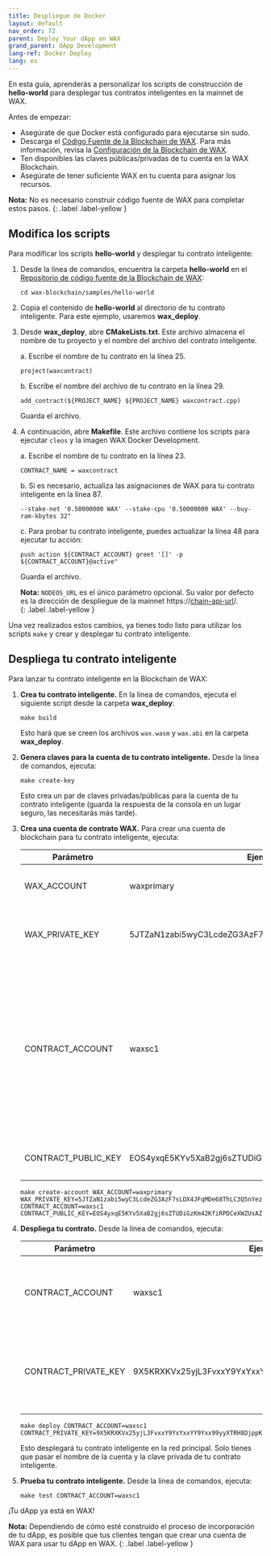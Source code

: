 ```yaml
---
title: Despliegue de Docker
layout: default
nav_order: 72
parent: Deploy Your dApp on WAX
grand_parent: dApp Development
lang-ref: Docker Deploy
lang: es
---
```


En esta guía, aprenderás a personalizar los scripts de construcción de **hello-world** para desplegar tus contratos inteligentes en la mainnet de WAX.

Antes de empezar:

* Asegúrate de que Docker está configurado para ejecutarse sin sudo.
* Descarga el <a href="https://github.com/worldwide-asset-exchange/wax-blockchain" target="_blank">Código Fuente de la Blockchain de WAX</a>. Para más información, revisa la [Configuración de la Blockchain de WAX](/es/dapp-development/wax-blockchain-setup/).
* Ten disponibles las claves públicas/privadas de tu cuenta en la WAX Blockchain.
* Asegúrate de tener suficiente WAX en tu cuenta para asignar los recursos. 

<strong>Nota:</strong> No es necesario construir código fuente de WAX para completar estos pasos. 
{: .label .label-yellow }

## Modifica los scripts

Para modificar los scripts **hello-world** y desplegar tu contrato inteligente:

1. Desde la línea de comandos, encuentra la carpeta **hello-world** en el <a href="https://github.com/worldwide-asset-exchange/wax-blockchain" target="_blank">Repositorio de código fuente de la Blockchain de WAX</a>:

    ```shell
    cd wax-blockchain/samples/hello-world
    ```

3. Copia el contenido de **hello-world** al directorio de tu contrato inteligente. Para este ejemplo, usaremos **wax_deploy**. 

4. Desde **wax_deploy**, abre **CMakeLists.txt**. Este archivo almacena el nombre de tu proyecto y el nombre del archivo del contrato inteligente.

    a. Escribe el nombre de tu contrato en la línea 25.
    ```shell
    project(waxcontract)
    ```

    b. Escribe el nombre del archivo de tu contrato en la línea 29.

    ```shell
    add_contract(${PROJECT_NAME} ${PROJECT_NAME} waxcontract.cpp)
    ```

    Guarda el archivo.

5. A continuación, abre **Makefile**. Este archivo contiene los scripts para ejecutar `cleos` y la imagen WAX Docker Development.

    a. Escribe el nombre de tu contrato en la línea 23.
    ```shell
    CONTRACT_NAME = waxcontract
    ```

    b. Si es necesario, actualiza las asignaciones de WAX para tu contrato inteligente en la línea 87.
    ```shell
    --stake-net '0.50000000 WAX' --stake-cpu '0.50000000 WAX' --buy-ram-kbytes 32"
    ```

    c. Para probar tu contrato inteligente, puedes actualizar la línea 48 para ejecutar tu acción:

    ```shell
    push action ${CONTRACT_ACCOUNT} greet '[]' -p ${CONTRACT_ACCOUNT}@active"
    ```

    Guarda el archivo.


    <strong>Nota:</strong> `NODEOS_URL` es el único parámetro opcional. Su valor por defecto es la dirección de despliegue de la mainnet https://[chain-api-url](/en/wax-infra/#public-and-free-api-service-providers)/.  
    {: .label .label-yellow }

Una vez realizados estos cambios, ya tienes todo listo para utilizar los scripts `make` y crear y desplegar tu contrato inteligente.

## Despliega tu contrato inteligente

Para lanzar tu contrato inteligente en la Blockchain de WAX:

1. **Crea tu contrato inteligente.** En la línea de comandos, ejecuta el siguiente script desde la carpeta **wax_deploy**:

    ```shell
    make build
    ```

    Esto hará que se creen los archivos `wax.wasm` y `wax.abi` en la carpeta **wax_deploy**.

2. **Genera claves para la cuenta de tu contrato inteligente.** Desde la línea de comandos, ejecuta:

    ```shell
    make create-key
    ```

    Esto crea un par de claves privadas/públicas para la cuenta de tu contrato inteligente (guarda la respuesta de la consola en un lugar seguro, las necesitarás más tarde).

4. **Crea una cuenta de contrato WAX.** Para crear una cuenta de blockchain para tu contrato inteligente, ejecuta:

    <table>
    <thead>
    <tr>
    <th style="width:28%">Parámetro</th>
    <th>Ejemplo</th>
    <th>Descripción</th>
    </tr>
    </thead>

    <tbody>
    <tr>
    <td>WAX_ACCOUNT</td>
    <td>waxprimary</td>
    <td>El nombre de tu cuenta de desarrollador de dApp.</td>
    </tr>

    <tr>
    <td>WAX_PRIVATE_KEY</td>
    <td>5JTZaN1zabi5wyC3LcdeZG3AzF7sLDX4JFqMDe68ThLC3Q5nYez</td>
    <td>Clave privada para tu cuenta de desarrollador de dApp.</td>
    </tr>

    <tr>
    <td>CONTRACT_ACCOUNT</td>
    <td>waxsc1</td>
    <td>Especifica un nuevo nombre para tu cuenta de contrato inteligente. Los nombres de las cuentas deben tener menos de 13 caracteres y sólo contener letras [a-z] y números [1-5].</td>
    </tr>

    <tr>
    <td>CONTRACT_PUBLIC_KEY</td>
    <td>EOS4yxqE5KYv5XaB2gj6sZTUDiGzKm42KfiRPDCeXWZUsAZZVXk1F</td>
    <td>Nueva clave pública creada en el paso 2.</td>
    </tr>
    </tbody>
    </table>
 
    ```shell
    make create-account WAX_ACCOUNT=waxprimary WAX_PRIVATE_KEY=5JTZaN1zabi5wyC3LcdeZG3AzF7sLDX4JFqMDe68ThLC3Q5nYez CONTRACT_ACCOUNT=waxsc1 CONTRACT_PUBLIC_KEY=EOS4yxqE5KYv5XaB2gj6sZTUDiGzKm42KfiRPDCeXWZUsAZZVXk1F
    ```

5. **Despliega tu contrato.** Desde la línea de comandos, ejecuta: 

    <table>
    <thead>
    <tr>
    <th style="width:28%">Parámetro</th>
    <th>Ejemplo</th>
    <th>Descripción</th>
    </tr>
    </thead>

    <tbody>
    <tr>
    <td>CONTRACT_ACCOUNT</td>
    <td>waxsc1</td>
    <td>El nombre que especificaste para la cuenta de tu contrato inteligente.</td>
    </tr>

    <tr>
    <td>CONTRACT_PRIVATE_KEY</td>
    <td>9X5KRXKVx25yjL3FvxxY9YxYxxYY9Yxx99yyXTRH8DjppKpD9tKtVz</td>
    <td>Clave privada de la cuenta de tu contrato inteligente (que creaste en el paso 2).</td>
    </tr>
    </tbody>
    </table>

    ```shell
    make deploy CONTRACT_ACCOUNT=waxsc1 CONTRACT_PRIVATE_KEY=9X5KRXKVx25yjL3FvxxY9YxYxxYY9Yxx99yyXTRH8DjppKpD9tKtVz
    ```

    Esto desplegará tu contrato inteligente en la red principal. Solo tienes que pasar el nombre de la cuenta y la clave privada de tu contrato inteligente.

5. **Prueba tu contrato inteligente.** Desde la línea de comandos, ejecuta:

    ```shell
    make test CONTRACT_ACCOUNT=waxsc1
    ```

¡Tu dApp ya está en WAX! 

<strong>Nota:</strong> Dependiendo de cómo esté construido el proceso de incorporación de tu dApp, es posible que tus clientes tengan que crear una cuenta de WAX para usar tu dApp en WAX.
{: .label .label-yellow }

